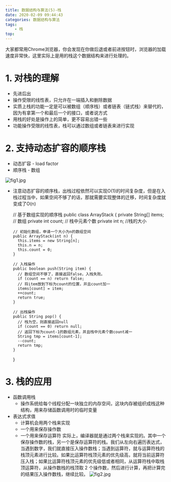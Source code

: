 ```yaml
---
title: 数据结构与算法(5)-栈
date: 2020-02-09 09:44:43
categories: 数据结构与算法
tags:
    - 栈
top:
---
```


大家都常用Chrome浏览器，你会发现在你做后退或者前进按钮时，浏览器的加载速度非常快，这里实际上是用的栈这个数据结构来进行处理的。

# 1. 对栈的理解

+ 先进后出
+ 操作受限的线性表，只允许在一端插入和删除数据
+ 实质上栈的功能一定是可以被数组（顺序栈）或者链表（链式栈）来替代的，因为有拿第一个和最后一个的接口，或者说方式
+ 用栈的好处是操作上的简单，更不容易出错一些
+ 功能操作受限的线性表，栈可以通过数组或者链表来进行实现

# 2. 支持动态扩容的顺序栈

+ 动态扩容 - load factor
+ 顺序栈 - 数组

![fig1.jpg](fig1.jpg)

+ 注意动态扩容的顺序栈，出栈过程依然可以实现O(1)的时间复杂度，但是在入栈过程当中，如果空间不够了的话，那就需要实现整体的迁移，时间复杂度就变成了O(n)


    // 基于数组实现的顺序栈
    public class ArrayStack {
      private String[] items;  // 数组
      private int count;       // 栈中元素个数
      private int n;           //栈的大小
    
      // 初始化数组，申请一个大小为n的数组空间
      public ArrayStack(int n) {
        this.items = new String[n];
        this.n = n;
        this.count = 0;
      }
    
      // 入栈操作
      public boolean push(String item) {
        // 数组空间不够了，直接返回false，入栈失败。
        if (count == n) return false;
        // 将item放到下标为count的位置，并且count加一
        items[count] = item;
        ++count;
        return true;
      }
      
      // 出栈操作
      public String pop() {
        // 栈为空，则直接返回null
        if (count == 0) return null;
        // 返回下标为count-1的数组元素，并且栈中元素个数count减一
        String tmp = items[count-1];
        --count;
        return tmp;
      }
    }


# 3. 栈的应用

+ 函数调用栈
    + 操作系统给每个线程分配一块独立的内存空间，这块内存被组织成栈这种结构，用来存储函数调用时的临时变量
+ 表达式求值
    + 计算机会用两个栈来实现
    + 一个用来保存操作数
    + 一个用来保存运算符
实际上，编译器就是通过两个栈来实现的。其中一个保存操作数的栈，另一个是保存运算符的栈。我们从左向右遍历表达式，当遇到数字，我们就直接压入操作数栈；当遇到运算符，就与运算符栈的栈顶元素进行比较。如果比运算符栈顶元素的优先级高，就将当前运算符压入栈；如果比运算符栈顶元素的优先级低或者相同，从运算符栈中取栈顶运算符，从操作数栈的栈顶取 2 个操作数，然后进行计算，再把计算完的结果压入操作数栈，继续比较。
![fig2.jpg](fig2.jpg)